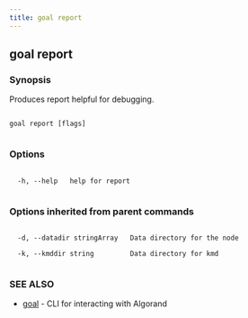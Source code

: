 ```yaml
---
title: goal report
---
```


## goal report







### Synopsis



Produces report helpful for debugging.




```

goal report [flags]


```



### Options




```

  -h, --help   help for report


```



### Options inherited from parent commands




```

  -d, --datadir stringArray   Data directory for the node

  -k, --kmddir string         Data directory for kmd


```



### SEE ALSO



* [goal](../../goal/goal/)	 - CLI for interacting with Algorand



